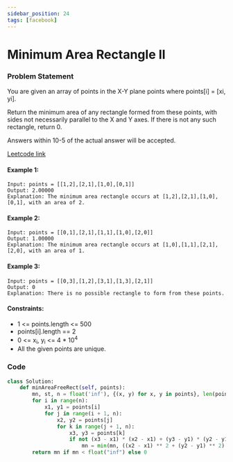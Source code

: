 ```yaml
---
sidebar_position: 24
tags: [facebook]
---
```


# Minimum Area Rectangle II

### Problem Statement

You are given an array of points in the X-Y plane points where points[i] = [xi, yi].

Return the minimum area of any rectangle formed from these points, with sides not necessarily parallel to the X and Y axes. If there is not any such rectangle, return 0.

Answers within 10-5 of the actual answer will be accepted.

[Leetcode link](https://leetcode.com/problems/minimum-area-rectangle-ii)

#### Example 1:

```
Input: points = [[1,2],[2,1],[1,0],[0,1]]
Output: 2.00000
Explanation: The minimum area rectangle occurs at [1,2],[2,1],[1,0],[0,1], with an area of 2.
```

#### Example 2:

```
Input: points = [[0,1],[2,1],[1,1],[1,0],[2,0]]
Output: 1.00000
Explanation: The minimum area rectangle occurs at [1,0],[1,1],[2,1],[2,0], with an area of 1.
```

#### Example 3:

```
Input: points = [[0,3],[1,2],[3,1],[1,3],[2,1]]
Output: 0
Explanation: There is no possible rectangle to form from these points.
```

#### Constraints:

- 1 <= points.length <= 500
- points[i].length == 2
- 0 <= x<sub>i</sub>, y<sub>i</sub> <= 4 \* 10<sup>4</sup>
- All the given points are unique.

### Code

```python title="Python Code"
class Solution:
    def minAreaFreeRect(self, points):
        mn, st, n = float('inf'), {(x, y) for x, y in points}, len(points)
        for i in range(n):
            x1, y1 = points[i]
            for j in range(i + 1, n):
                x2, y2 = points[j]
                for k in range(j + 1, n):
                    x3, y3 = points[k]
                    if not (x3 - x1) * (x2 - x1) + (y3 - y1) * (y2 - y1) and (x3 + (x2 - x1), y3 + (y2 - y1)) in st:
                        mn = min(mn, ((x2 - x1) ** 2 + (y2 - y1) ** 2) ** 0.5 * ((x3 - x1) ** 2 + (y3 - y1) ** 2) ** 0.5)
        return mn if mn < float("inf") else 0

```

